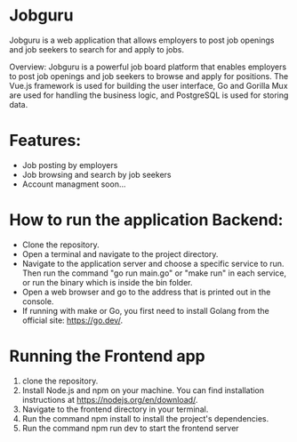 # Jobguru

Jobguru is a web application that allows employers to post job openings and job seekers to search for and apply to jobs.

Overview:
Jobguru is a powerful job board platform that enables employers to post job openings and job seekers to browse and apply for positions. The Vue.js framework is used for building the user interface, Go and Gorilla Mux are used for handling the business logic, and PostgreSQL is used for storing data.

# Features:

- Job posting by employers
- Job browsing and search by job seekers
- Account managment soon...

# How to run the application Backend:

- Clone the repository.
- Open a terminal and navigate to the project directory.
- Navigate to the application server and choose a specific service to run. Then run the command "go run main.go" or "make run" in each service, or run the binary which is inside the bin folder.
- Open a web browser and go to the address that is printed out in the console.
- If running with make or Go, you first need to install Golang from the official site: https://go.dev/.

# Running the Frontend app
1. clone the repository.
2. Install Node.js and npm on your machine. You can find installation instructions at https://nodejs.org/en/download/.
3. Navigate to the frontend directory in your terminal.
4. Run the command npm install to install the project's dependencies.
5. Run the command npm run dev to start the frontend server

